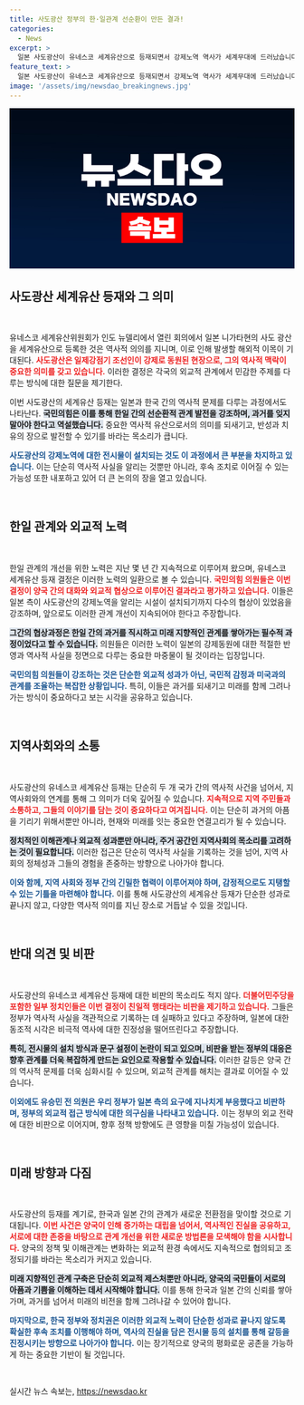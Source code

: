 ```yaml
---
title: 사도광산 정부의 한·일관계 선순환이 만든 결과!
categories:
  - News
excerpt: >
  일본 사도광산이 유네스코 세계유산으로 등재되면서 강제노역 역사가 세계무대에 드러났습니다. 국민의힘과 민주당 간의 치열한 논란 속에서, 양국의 외교적 합의가 과거와 미래를 연결하는 중요한 전환점이 될지 주목받고 있습니다. 클릭해서 자세한 내용을 확인하세요!
feature_text: >
  일본 사도광산이 유네스코 세계유산으로 등재되면서 강제노역 역사가 세계무대에 드러났습니다. 국민의힘과 민주당 간의 치열한 논란 속에서, 양국의 외교적 합의가 과거와 미래를 연결하는 중요한 전환점이 될지 주목받고 있습니다. 클릭해서 자세한 내용을 확인하세요!
image: '/assets/img/newsdao_breakingnews.jpg'
---
```


<p><img src="/assets/img/newsdao_breakingnews.jpg" alt="ranknews 속보" /></p>

<h2 data-ke-size="size26">사도광산 세계유산 등재와 그 의미</h2>

<p data-ke-size="size16">&nbsp;</p>

<p>유네스코 세계유산위원회가 인도 뉴델리에서 열린 회의에서 일본 니가타현의 사도 광산을 세계유산으로 등록한 것은 역사적 의의를 지니며, 이로 인해 발생할 해외적 이목이 기대된다. <b><span style="color: #ee2323;">사도광산은 일제강점기 조선인이 강제로 동원된 현장으로, 그의 역사적 맥락이 중요한 의미를 갖고 있습니다.</span></b> 이러한 결정은 각국의 외교적 관계에서 민감한 주제를 다루는 방식에 대한 질문을 제기한다.</p>

<p>이번 사도광산의 세계유산 등재는 일본과 한국 간의 역사적 문제를 다루는 과정에서도 나타난다. <b><span style="background-color: #21538527;">국민의힘은 이를 통해 한일 간의 선순환적 관계 발전을 강조하며, 과거를 잊지 말아야 한다고 역설했습니다.</span></b> 중요한 역사적 유산으로서의 의미를 되새기고, 반성과 치유의 장으로 발전할 수 있기를 바라는 목소리가 큽니다. </p>

<p><b><span style="color: #1a5490;">사도광산의 강제노역에 대한 전시물이 설치되는 것도 이 과정에서 큰 부분을 차지하고 있습니다.</span></b> 이는 단순히 역사적 사실을 알리는 것뿐만 아니라, 후속 조치로 이어질 수 있는 가능성 또한 내포하고 있어 더 큰 논의의 장을 열고 있습니다.</p>

<p data-ke-size="size16">&nbsp;</p>

<h2 data-ke-size="size26">한일 관계와 외교적 노력</h2>

<p data-ke-size="size16">&nbsp;</p>

<p>한일 관계의 개선을 위한 노력은 지난 몇 년 간 지속적으로 이루어져 왔으며, 유네스코 세계유산 등재 결정은 이러한 노력의 일환으로 볼 수 있습니다. <b><span style="color: #ee2323;">국민의힘 의원들은 이번 결정이 양국 간의 대화와 외교적 협상으로 이루어진 결과라고 평가하고 있습니다.</span></b> 이들은 일본 측이 사도광산의 강제노역을 알리는 시설이 설치되기까지 다수의 협상이 있었음을 강조하며, 앞으로도 이러한 관계 개선이 지속되어야 한다고 주장합니다.</p>

<p><b><span style="background-color: #21538527;">그간의 협상과정은 한일 간의 과거를 직시하고 미래 지향적인 관계를 쌓아가는 필수적 과정이었다고 할 수 있습니다.</span></b> 의원들은 이러한 노력이 일본의 강제동원에 대한 적절한 반영과 역사적 사실을 정면으로 다루는 중요한 마중물이 될 것이라는 입장입니다.</p>

<p><b><span style="color: #1a5490;">국민의힘 의원들이 강조하는 것은 단순한 외교적 성과가 아닌, 국민적 감정과 미국과의 관계를 조율하는 복잡한 상황입니다.</span></b> 특히, 이들은 과거를 되새기고 미래를 함께 그려나가는 방식이 중요하다고 보는 시각을 공유하고 있습니다.</p>

<p data-ke-size="size16">&nbsp;</p>

<h2 data-ke-size="size26">지역사회와의 소통</h2>

<p data-ke-size="size16">&nbsp;</p>

<p>사도광산의 유네스코 세계유산 등재는 단순히 두 개 국가 간의 역사적 사건을 넘어서, 지역사회와의 연계를 통해 그 의미가 더욱 깊어질 수 있습니다. <b><span style="color: #ee2323;">지속적으로 지역 주민들과 소통하고, 그들의 이야기를 담는 것이 중요하다고 여겨집니다.</span></b> 이는 단순히 과거의 아픔을 기리기 위해서뿐만 아니라, 현재와 미래를 잇는 중요한 연결고리가 될 수 있습니다.</p>

<p><b><span style="background-color: #21538527;">정치적인 이해관계나 외교적 성과뿐만 아니라, 주거 공간인 지역사회의 목소리를 고려하는 것이 필요합니다.</span></b> 이러한 접근은 단순히 역사적 사실을 기록하는 것을 넘어, 지역 사회의 정체성과 그들의 경험을 존중하는 방향으로 나아가야 합니다.</p>

<p><b><span style="color: #1a5490;">이와 함께, 지역 사회와 정부 간의 긴밀한 협력이 이루어져야 하며, 감정적으로도 지탱할 수 있는 기틀을 마련해야 합니다.</span></b> 이를 통해 사도광산의 세계유산 등재가 단순한 성과로 끝나지 않고, 다양한 역사적 의미를 지닌 장소로 거듭날 수 있을 것입니다.</p>

<p data-ke-size="size16">&nbsp;</p>

<h2 data-ke-size="size26">반대 의견 및 비판</h2>

<p data-ke-size="size16">&nbsp;</p>

<p>사도광산의 유네스코 세계유산 등재에 대한 비판의 목소리도 적지 않다. <b><span style="color: #ee2323;">더불어민주당을 포함한 일부 정치인들은 이번 결정이 친일적 행태라는 비판을 제기하고 있습니다.</span></b> 그들은 정부가 역사적 사실을 객관적으로 기록하는 데 실패하고 있다고 주장하며, 일본에 대한 동조적 시각은 비극적 역사에 대한 진정성을 떨어뜨린다고 주장합니다.</p>

<p><b><span style="background-color: #21538527;">특히, 전시물의 설치 방식과 문구 설정이 논란이 되고 있으며, 비판을 받는 정부의 대응은 향후 관계를 더욱 복잡하게 만드는 요인으로 작용할 수 있습니다.</span></b> 이러한 갈등은 양국 간의 역사적 문제를 더욱 심화시킬 수 있으며, 외교적 관계를 해치는 결과로 이어질 수 있습니다.</p>

<p><b><span style="color: #1a5490;">이외에도 유승민 전 의원은 우리 정부가 일본 측의 요구에 지나치게 부응했다고 비판하며, 정부의 외교적 접근 방식에 대한 의구심을 나타내고 있습니다.</span></b> 이는 정부의 외교 전략에 대한 비판으로 이어지며, 향후 정책 방향에도 큰 영향을 미칠 가능성이 있습니다.</p>

<p data-ke-size="size16">&nbsp;</p>

<h2 data-ke-size="size26">미래 방향과 다짐</h2>

<p data-ke-size="size16">&nbsp;</p>

<p>사도광산의 등재를 계기로, 한국과 일본 간의 관계가 새로운 전환점을 맞이할 것으로 기대됩니다. <b><span style="color: #ee2323;">이번 사건은 양국이 인해 증가하는 대립을 넘어서, 역사적인 진실을 공유하고, 서로에 대한 존중을 바탕으로 관계 개선을 위한 새로운 방법론을 모색해야 함을 시사합니다.</span></b> 양국의 정책 및 이해관계는 변화하는 외교적 환경 속에서도 지속적으로 협의되고 조정되기를 바라는 목소리가 커지고 있습니다.</p>

<p><b><span style="background-color: #21538527;">미래 지향적인 관계 구축은 단순히 외교적 제스처뿐만 아니라, 양국의 국민들이 서로의 아픔과 기쁨을 이해하는 데서 시작해야 합니다.</span></b> 이를 통해 한국과 일본 간의 신뢰를 쌓아가며, 과거를 넘어서 미래의 비전을 함께 그려나갈 수 있어야 합니다.</p>

<p><b><span style="color: #1a5490;">마지막으로, 한국 정부와 정치권은 이러한 외교적 노력이 단순한 성과로 끝나지 않도록 확실한 후속 조치를 이행해야 하며, 역사의 진실을 담은 전시물 등의 설치를 통해 갈등을 진정시키는 방향으로 나아가야 합니다.</span></b> 이는 장기적으로 양국의 평화로운 공존을 가능하게 하는 중요한 기반이 될 것입니다. </p>

<p data-ke-size="size16">&nbsp;</p>
실시간 뉴스 속보는, <a href="https://newsdao.kr" rel="dofollow">https://newsdao.kr</a>


